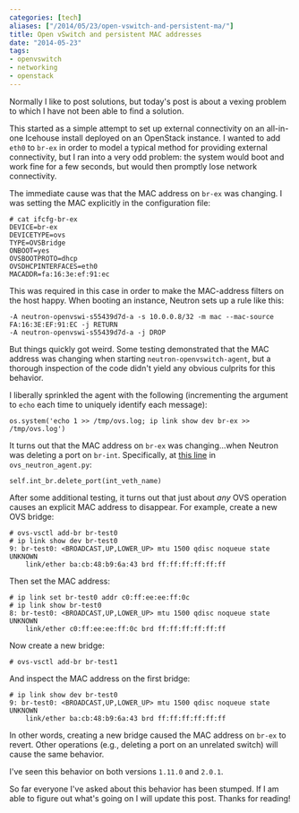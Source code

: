 ```yaml
---
categories: [tech]
aliases: ["/2014/05/23/open-vswitch-and-persistent-ma/"]
title: Open vSwitch and persistent MAC addresses
date: "2014-05-23"
tags:
- openvswitch
- networking
- openstack
---
```


Normally I like to post solutions, but today's post is about a
vexing problem to which I have not been able to find a solution.

This started as a simple attempt to set up external connectivity on
an all-in-one Icehouse install deployed on an OpenStack instance.  I
wanted to add `eth0` to `br-ex` in order to model a typical method for
providing external connectivity, but I ran into a very odd problem:
the system would boot and work fine for a few seconds, but would then
promptly lose network connectivity.

<!-- more -->

The immediate cause was that the MAC address on `br-ex` was changing.
I was setting the MAC explicitly in the configuration file:

    # cat ifcfg-br-ex
    DEVICE=br-ex
    DEVICETYPE=ovs
    TYPE=OVSBridge
    ONBOOT=yes
    OVSBOOTPROTO=dhcp
    OVSDHCPINTERFACES=eth0
    MACADDR=fa:16:3e:ef:91:ec

This was required in this case in order to make the MAC-address
filters on the host happy.  When booting an instance, Neutron sets up
a rule like this:

    -A neutron-openvswi-s55439d7d-a -s 10.0.0.8/32 -m mac --mac-source FA:16:3E:EF:91:EC -j RETURN
    -A neutron-openvswi-s55439d7d-a -j DROP

But things quickly got weird.  Some testing demonstrated that the MAC
address was changing when starting `neutron-openvswitch-agent`, but a
thorough inspection of the code didn't yield any obvious culprits for
this behavior.

I liberally sprinkled the agent with the following (incrementing the
argument to `echo` each time to uniquely identify each message):

    os.system('echo 1 >> /tmp/ovs.log; ip link show dev br-ex >> /tmp/ovs.log')

It turns out that the MAC address on `br-ex` was changing...when
Neutron was deleting a port on `br-int`.  Specifically, at [this
line][] in `ovs_neutron_agent.py`:

[this line]: https://github.com/openstack/neutron/blob/423ca756af10e10398636d6d34a7594a4fd4bc87/neutron/plugins/openvswitch/agent/ovs_neutron_agent.py#L909

    self.int_br.delete_port(int_veth_name)

After some additional testing, it turns out that just about *any* OVS
operation causes an explicit MAC address to disappear.  For example,
create a new OVS bridge:

    # ovs-vsctl add-br br-test0
    # ip link show dev br-test0
    9: br-test0: <BROADCAST,UP,LOWER_UP> mtu 1500 qdisc noqueue state UNKNOWN 
        link/ether ba:cb:48:b9:6a:43 brd ff:ff:ff:ff:ff:ff

Then set the MAC address:

    # ip link set br-test0 addr c0:ff:ee:ee:ff:0c
    # ip link show br-test0
    8: br-test0: <BROADCAST,UP,LOWER_UP> mtu 1500 qdisc noqueue state UNKNOWN 
        link/ether c0:ff:ee:ee:ff:0c brd ff:ff:ff:ff:ff:ff

Now create a new bridge:

    # ovs-vsctl add-br br-test1

And inspect the MAC address on the first bridge:

    # ip link show dev br-test0
    9: br-test0: <BROADCAST,UP,LOWER_UP> mtu 1500 qdisc noqueue state UNKNOWN 
        link/ether ba:cb:48:b9:6a:43 brd ff:ff:ff:ff:ff:ff

In other words, creating a new bridge caused the MAC address on
`br-ex` to revert.  Other operations (e.g., deleting a port on an
unrelated switch) will cause the same behavior.

I've seen this behavior on both versions `1.11.0` and `2.0.1`.

So far everyone I've asked about this behavior has been stumped.  If I
am able to figure out what's going on I will update this post.  Thanks
for reading!


